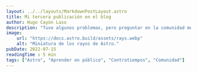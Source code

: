 ```yaml
---
layout: ../../layouts/MarkdownPostLayout.astro
title: Mi tercera publicación en el blog
author: Hugo Cayón Laso
description: "Tuve algunos problemas, pero preguntar en la comunidad me ayudó mucho."
image:
    url: "https://docs.astro.build/assets/rays.webp"
    alt: "Miniatura de los rayos de Astro."
pubDate: 2022-07-15
readingTime : 5 min
tags: ["Astro", "Aprender en público", "Contratiempos", "Comunidad"]
---
```

